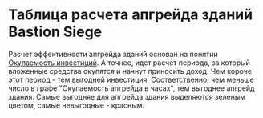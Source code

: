 # Таблица расчета апгрейда зданий Bastion Siege

Расчет эффективности апгрейда зданий основан на понятии <a href="https://ru.wikipedia.org/wiki/%D0%9E%D0%BA%D1%83%D0%BF%D0%B0%D0%B5%D0%BC%D0%BE%D1%81%D1%82%D1%8C_%D0%B8%D0%BD%D0%B2%D0%B5%D1%81%D1%82%D0%B8%D1%86%D0%B8%D0%B9">Окупаемость инвестиций</a>.
А точнее, идет расчет периода, за который вложенные средства окупятся и начнут приносить доход. Чем короче этот период - тем выгодней инвестиция.
Соответственно, чем меньше число в графе "Окупаемость апгрейда в часах", тем выгоднее апгрейд здания. Самые выгодняе для апгрейда здания выделяются зеленым цветом, самые невыгодные - красным.
